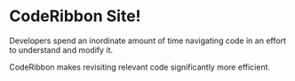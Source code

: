 
# CodeRibbon Site!

Developers spend an inordinate amount of time navigating code in an effort to understand and modify it.

CodeRibbon makes revisiting relevant code significantly more efficient.